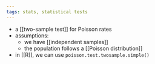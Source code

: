 ```yaml
---
tags: stats, statistical tests
---
```


- a [[two-sample test]] for Poisson rates
- assumptions:
	- we have [[independent samples]]
	- the population follows a [[Poisson distribution]]
- in [[R]], we can use `poisson.test.twosample.simple()`